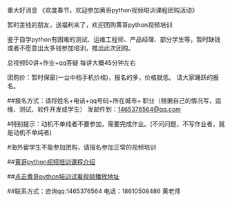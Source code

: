 
重大好消息  《欢度春节，欢迎参加黄哥python视频培训课程团购活动》

暂时差钱的朋友，送福利来了，欢迎团购黄哥python视频培训

鉴于自学python有困难的测试、运维工程师、产品经理、部分学生等，暂时缺钱或者不愿意出太多钱参加培训，推出此次团购。

总视频50讲+作业+qq答疑 每讲大概45分钟左右


团购价：暂时保密(一台中档手机价格)，报名的多，价格就低。
请大家踊跃的报名。


##报名方式：请将姓名+电话+qq号码+所在城市+ 职业（根据自己的情况写，运维、测试、软件开发或学生） 发邮件到：1465376564@qq.com


#特别提示：动机不单纯者不要参加，需要完成作业。(不问问题，不写作业者，就是动机不单纯者)

#海外留学生不能参加团购，请报名参加正常的视频培训



##[黄哥python视频培训课程介绍](https://github.com/pythonpeixun/article/blob/master/index.md)

##[点击黄哥python培训试看视频播放地址](https://github.com/pythonpeixun/article/blob/master/python_shiping.md)

##联系方式：咨询qq:1465376564 电话：18610508486 黄老师
